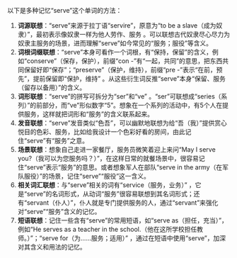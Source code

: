 以下是多种记忆“serve”这个单词的方法：
1. **词源联想**：“serve”来源于拉丁语“servire”，原意为“to be a slave（成为奴隶）”，最初表示像奴隶一样为他人劳作、服务 。可以联想古代奴隶尽心尽力为奴隶主服务的场景，进而理解“serve”如今常见的“服务；服役”等含义。
2. **词根词缀联想**：“serve”本身可看作一个词根，有“保持，保留”的含义，例如“conserve”（保存，保护），前缀“con -”有“一起，共同”的意思，把东西共同保留好即“保存”；“preserve”（保护，维持），前缀“pre -”表示“在前，预先”，提前保留即“保护，维持” 。从这些衍生词反推“serve”本身“保留、服务（留存以备用）”的含义。
3. **词形联想**：“serve”的拼写可拆分为“ser”和“ve” 。“ser”可联想成“series（系列）”的前部分，而“ve”形似数字“5”。想象在一个系列的活动中，有5个人在提供服务，这样就把词形和“服务”的含义联系起来。
4. **发音联想**：“serve”发音类似“色吾”，可以幽默地联想为给“吾（我）”提供赏心悦目的色彩、服务，比如给我设计一个色彩好看的房间，由此记住“serve”有“服务”之意。
5. **场景联想**：想象自己走进一家餐厅，服务员微笑着迎上来问“May I serve you?（我可以为您服务吗？）”，在这样日常的就餐场景中，很容易记住“serve”表示“服务”的意思。或者想象军人在部队“serve in the army（在军队服役）”的场景，记住“serve”“服役”这一含义。
6. **相关词汇联想**：与“serve”相关的词有“service（服务，业务）” ，它是“serve”的名词形式，从动词“服务”很容易联想到其名词形式；还有“servant（仆人）”，仆人就是专门提供服务的人，通过“servant”来强化对“serve”“服务”含义的记忆。
7. **短语联想**：记住一些含有“serve”的常用短语，如“serve as（担任，充当）”，例如“He serves as a teacher in the school.（他在这所学校担任教师。）”；“serve for（为……服务；适用）” ，通过在短语中使用“serve”，加深对其含义和用法的记忆。 